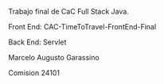 Trabajo final de CaC Full Stack Java.

Front End: CAC-TimeToTravel-FrontEnd-Final

Back End: Servlet

Marcelo Augusto Garassino

Comision 24101
